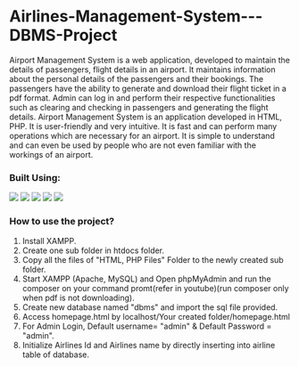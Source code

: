 # Airlines-Management-System---DBMS-Project
<p>
  Airport Management System is a web application, developed to maintain the details of passengers, flight details in an airport. It maintains information about the personal details of the passengers and their bookings. The passengers have the ability to generate and download their flight ticket in a pdf format. Admin can log in and perform their respective functionalities such as clearing and checking in passengers and generating the flight details. Airport Management System is an application developed in HTML, PHP. It is user-friendly and very intuitive. It is fast and can perform many operations which are necessary for an airport. It is simple to understand and can even be used by people who are not even familiar with the workings of an airport.
</p>

<p>
  <h3>Built Using:</h3>
  <p>
    <img src="https://img.shields.io/badge/-HTML5-E34F26?style=flat-square&logo=HTML5&logoColor=white">
    <img src="https://img.shields.io/badge/-CSS3-1572B6?style=flat-square&logo=CSS3&logoColor=white">
    <img src="https://img.shields.io/badge/-JavaScript-F7DF1E?style=flat-square&logo=JavaScript&logoColor=white">
    <img src="https://img.shields.io/badge/-php-777BB4?style=flat-square&logo=Php&logoColor=white">
    <img src="https://img.shields.io/badge/-MySQL-4479A1?style=flat-square&logo=MySQL&logoColor=white">
  </p>
</p>

### How to use the project?
1) Install XAMPP.
2) Create one sub folder in htdocs folder.
3) Copy all the files of "HTML, PHP Files" Folder to the newly created sub folder.
4) Start XAMPP (Apache, MySQL) and Open phpMyAdmin and run the composer on your command promt(refer in youtube)(run composer only when pdf is not downloading).
6) Create new database named "dbms" and import the sql file provided.
7) Access homepage.html by localhost/Your created folder/homepage.html
8) For Admin Login, Default username= "admin" & Default Password = "admin".
9) Initialize Airlines Id and Airlines name by directly inserting into airline table of database.
